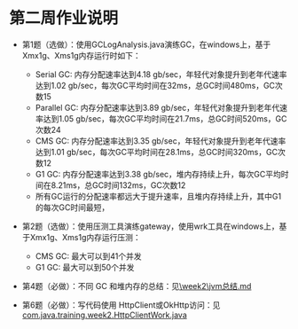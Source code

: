 # 第二周作业说明

* 第1题（选做）：使用GCLogAnalysis.java演练GC，在windows上，基于Xmx1g、Xms1g内存运行时如下：
  * Serial GC: 内存分配速率达到4.18 gb/sec，年轻代对象提升到老年代速率达到1.02 gb/sec，每次GC平均时间在32ms，总GC时间480ms，GC次数15
  * Parallel GC: 内存分配速率达到3.89 gb/sec，年轻代对象提升到老年代速率达到1.05 gb/sec，每次GC平均时间在21.7ms，总GC时间520ms，GC次数24
  * CMS GC:  内存分配速率达到3.35 gb/sec，年轻代对象提升到老年代速率达到1.01 gb/sec，每次GC平均时间在28.1ms，总GC时间320ms，GC次数12
  * G1 GC:  内存分配速率达到3.38 gb/sec，堆内存持续上升，每次GC平均时间在8.21ms，总GC时间132ms，GC次数12
  * 所有GC运行的分配速率都远大于提升速率，且堆内存持续上升，其中G1的每次GC时间最短，

* 第2题（选做）：使用压测工具演练gateway，使用wrk工具在windows上，基于Xmx1g、Xms1g内存运行压测：
  * CMS GC: 最大可以到41个并发
  * G1 GC: 最大可以到50个并发

* 第4题（必做）：不同 GC 和堆内存的总结：见[\week2\jvm总结.md](\work\2.6-jvm总结.md)

* 第6题（必做）：写代码使用 HttpClient或OkHttp访问：见[com.java.training.week2.HttpClientWork.java](..\java\com\java\training\week2\HttpClientWork.java)

